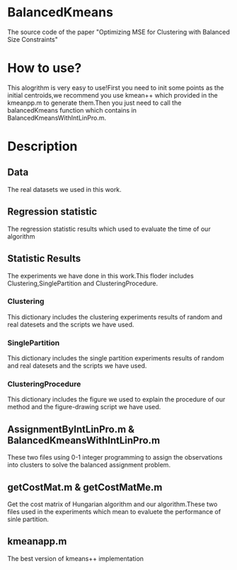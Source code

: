 # BalancedKmeans
The source code of the paper "Optimizing MSE for Clustering with Balanced Size Constraints"
# How to use?
This alogrithm is very easy to use!First you need to init some points as the initial centroids,we recommend you use kmean++ which provided in the kmeanpp.m to generate them.Then you just need to call the balancedKmeans function which contains in BalancedKmeansWithIntLinPro.m.
# Description
## Data
The real datasets we used in this work.

## Regression statistic
The regression statistic results which used to evaluate the time of our algorithm

## Statistic Results
The experiments we have done in this work.This floder includes Clustering,SinglePartition and ClusteringProcedure.

### Clustering
This dictionary includes the clustering experiments results of random and real datesets and the scripts we have used.

### SinglePartition
This dictionary includes the single partition experiments results of random and real datesets and the scripts we have used.

### ClusteringProcedure
This dictionary includes the figure we used to explain the procedure of our method and the figure-drawing script we have used.

## AssignmentByIntLinPro.m & BalancedKmeansWithIntLinPro.m
These two files using 0-1 integer programming to assign the observations into clusters to solve the balanced assignment problem.

## getCostMat.m & getCostMatMe.m
Get the cost matrix of Hungarian algorithm and our algorithm.These two files used in the experiments which mean to evaluete the 
performance of sinle partition.

## kmeanapp.m
The best version of kmeans++ implementation
